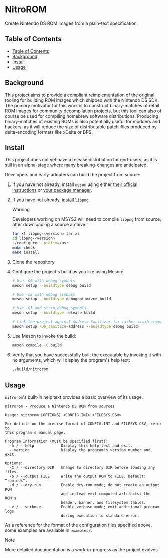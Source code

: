 # NitroROM

Create Nintendo DS ROM images from a plain-text specification.

## Table of Contents

<!--toc:start-->

- [Table of Contents](#table-of-contents)
- [Background](#background)
- [Install](#install)
- [Usage](#usage)
    <!--toc:end-->

## Background

This project aims to provide a compliant reimplementation of the original
tooling for building ROM images which shipped with the Nintendo DS SDK. The
primary motivator for this work is to construct binary-matches of retail ROM
images for community decompilation projects, but this tool can also of course be
used for compiling homebrew software distributions. Producing binary-matches of
existing ROMs is also potentially useful for modders and hackers, as it will
reduce the size of distributable patch-files produced by delta-encoding formats
like xDelta or BPS.

## Install

This project does not yet have a release distribution for end-users, as it is
still in an alpha-stage where many breaking-changes are anticipated.

Developers and early-adopters can build the project from source:

1. If you have not already, install `meson` using either [their official
   instructions][getting-meson] or [your package manager][repology-meson].
2. If you have not already, [install `libpng`][repology-libpng].

    > [!WARNING]
    > Developers working on MSYS2 will need to compile `libpng` from source;
    > after downloading a source archive:
    >
    > ```bash
    > tar xf libpng-<version>.tar.xz
    > cd libpng-<version>
    > ./configure --prefix=/usr
    > make check
    > make install
    > ```

3. Clone the repository.
4. Configure the project's build as you like using Meson:

    ```sh
    # Use -O0 with debug symbols
    meson setup --buildtype debug build

    # Use -O2 with debug symbols
    meson setup --buildtype debugoptimized build

    # Use -O3 and strip debug symbols
    meson setup --buildtype release build

    # Link the project against Address Sanitizer for richer crash reports
    meson setup -Db_sanitize=address --buildtype debug build
    ```

5. Use Meson to invoke the build:

    ```sh
    meson compile -C build
    ```

6. Verify that you have successfully built the executable by invoking it with no
   arguments, which will display the program's help text:

    ```sh
    ./build/nitrorom
    ```

[getting-meson]: https://mesonbuild.com/Getting-meson.html
[repology-meson]: https://repology.org/project/meson/versions
[repology-libpng]: https://repology.org/project/libpng/versions

## Usage

`nitrorom`'s built-in help text provides a basic overview of its usage.

```text
nitrorom - Produce a Nintendo DS ROM from sources

Usage: nitrorom [OPTIONS] <CONFIG.INI> <FILESYS.CSV>

For details on the precise format of CONFIG.INI and FILESYS.CSV, refer to
this program's manual page.

Program Information (must be specified first):
  -h / --help            Display this help-text and exit.
  --version              Display the program's version number and exit.

Options:
  -C / --directory DIR   Change to directory DIR before loading any files.
  -o / --output FILE     Write the output ROM to FILE. Default: “rom.nds”.
  -d / --dry-run         Enable dry-run mode; do not create an output ROM
                         and instead emit computed artifacts: the ROM's
                         header, banner, and filesystem tables.
  -v / --verbose         Enable verbose mode; emit additional program logs
                         during execution to standard-error.
```

As a reference for the format of the configuration files specified above, some
examples are available in `examples/`.

> [!NOTE]
> More detailed documentation is a work-in-progress as the project evolves.
